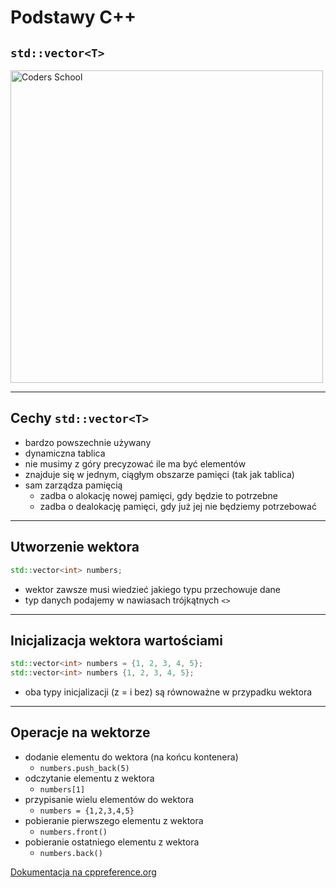 <!-- .slide: data-background="#111111" -->

# Podstawy C++

## `std::vector<T>`

<a href="https://coders.school">
    <img width="500" src="../img/coders_school_logo.png" alt="Coders School" class="plain">
</a>

___

## Cechy `std::vector<T>`

* <!-- .element: class="fragment fade-in" --> bardzo powszechnie używany
* <!-- .element: class="fragment fade-in" --> dynamiczna tablica
* <!-- .element: class="fragment fade-in" --> nie musimy z góry precyzować ile ma być elementów
* <!-- .element: class="fragment fade-in" --> znajduje się w jednym, ciągłym obszarze pamięci (tak jak tablica)
* <!-- .element: class="fragment fade-in" --> sam zarządza pamięcią
  * zadba o alokację nowej pamięci, gdy będzie to potrzebne
  * zadba o dealokację pamięci, gdy już jej nie będziemy potrzebować

___

## Utworzenie wektora

```cpp
std::vector<int> numbers;
```

* <!-- .element: class="fragment fade-in" --> wektor zawsze musi wiedzieć jakiego typu przechowuje dane
* <!-- .element: class="fragment fade-in" --> typ danych podajemy w nawiasach trójkątnych <code><></code>

___

## Inicjalizacja wektora wartościami <!-- .element: class="fragment fade-in" -->

```cpp
std::vector<int> numbers = {1, 2, 3, 4, 5};
std::vector<int> numbers {1, 2, 3, 4, 5};
```
<!-- .element: class="fragment fade-in" -->

* <!-- .element: class="fragment fade-in" --> oba typy inicjalizacji (z = i bez) są równoważne w przypadku wektora

___

## Operacje na wektorze

* <!-- .element: class="fragment fade-in" --> dodanie elementu do wektora (na końcu kontenera)
  * `numbers.push_back(5)`
* <!-- .element: class="fragment fade-in" --> odczytanie elementu z wektora
  * `numbers[1]`
* <!-- .element: class="fragment fade-in" --> przypisanie wielu elementów do wektora
  * `numbers = {1,2,3,4,5}`
* <!-- .element: class="fragment fade-in" --> pobieranie pierwszego elementu z wektora
  * `numbers.front()`
* <!-- .element: class="fragment fade-in" --> pobieranie ostatniego elementu z wektora
  * `numbers.back()`

[Dokumentacja na cppreference.org](https://en.cppreference.com/w/cpp/container/vector)
<!-- .element: class="fragment fade-in" -->
